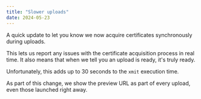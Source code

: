 ```yaml
---
title: "Slower uploads"
date: 2024-05-23
---
```


A quick update to let you know we now acquire certificates synchronously during uploads.

This lets us report any issues with the certificate acquisition process in real time.
It also means that when we tell you an upload is ready, it's truly ready.

Unfortunately, this adds up to 30 seconds to the `xmit` execution time.

As part of this change, we show the preview URL as part of every upload, even those launched right away.
